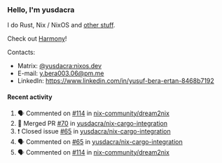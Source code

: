 ### Hello, I'm yusdacra

I do Rust, Nix / NixOS and [other stuff](https://yusdacra.gitlab.io/about).

Check out [Harmony](https://harmonyapp.io)!

Contacts:
- Matrix: [@yusdacra:nixos.dev](https://matrix.to/#/@yusdacra:nixos.dev)
- E-mail: y.bera003.06@pm.me
- LinkedIn: https://www.linkedin.com/in/yusuf-bera-ertan-8468b7192

#### Recent activity

<!--START_SECTION:activity-->
1. 🗣 Commented on [#114](https://github.com/nix-community/dream2nix/issues/114) in [nix-community/dream2nix](https://github.com/nix-community/dream2nix)
2. 🎉 Merged PR [#70](https://github.com/yusdacra/nix-cargo-integration/pull/70) in [yusdacra/nix-cargo-integration](https://github.com/yusdacra/nix-cargo-integration)
3. ❗️ Closed issue [#65](https://github.com/yusdacra/nix-cargo-integration/issues/65) in [yusdacra/nix-cargo-integration](https://github.com/yusdacra/nix-cargo-integration)
4. 🗣 Commented on [#65](https://github.com/yusdacra/nix-cargo-integration/issues/65) in [yusdacra/nix-cargo-integration](https://github.com/yusdacra/nix-cargo-integration)
5. 🗣 Commented on [#114](https://github.com/nix-community/dream2nix/issues/114) in [nix-community/dream2nix](https://github.com/nix-community/dream2nix)
<!--END_SECTION:activity-->

